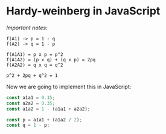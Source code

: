 # Hardy-weinberg in JavaScript

*Important notes:*

```
f(A1) -> p = 1 - q 
f(A2) -> q = 1 - p

f(A1A1) = p x p = p^2
f(A1A2) = (p x q) + (q x p) = 2pq
f(A2A2) = q x q = q^2

p^2 + 2pq + q^2 = 1
```

Now we are going to implement this in JavaScript:

```javascript
const a1a1 = 0.15;
const a2a2 = 0.35;
const a1a2 = 1 - (a1a1 + a2a2);

const p = a1a1 + (a1a2 / 2);
const q = 1 - p;
```